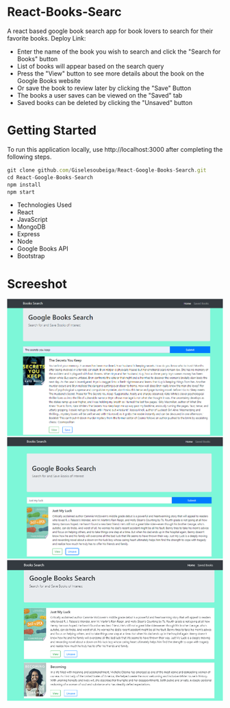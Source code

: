 # React-Books-Searc
A react based google book search app for book lovers to search for their favorite books.
Deploy Link: 

* Enter the name of the book you wish to search and click the "Search for Books" button
* List of books will appear based on the search query
* Press the "View" button to see more details about the book on the Google Books website
* Or save the book to review later by clicking the "Save" Button
* The books a user saves can be viewed on the "Saved" tab
* Saved books can be deleted by clicking the "Unsaved" button

# Getting Started

To run this application locally, use http://localhost:3000 after completing the following steps.

```js
git clone github.com/Giselesoubeiga/React-Google-Books-Search.git
cd React-Google-Books-Search
npm install
npm start
```

* Technologies Used
* React
* JavaScript
* MongoDB
* Express
* Node
* Google Books API
* Bootstrap

# Screeshot

![searchgif](client/public/demo1.PNG)
![searchgif](client/public/demo2.PNG)
![searchgif](client/public/demo3.PNG)
